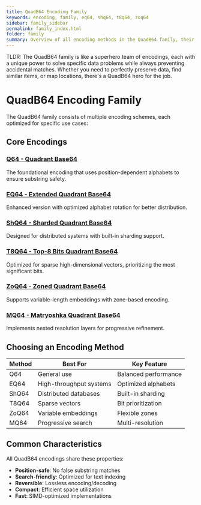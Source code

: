 ```yaml
---
title: QuadB64 Encoding Family
keywords: encoding, family, eq64, shq64, t8q64, zoq64
sidebar: family_sidebar
permalink: family_index.html
folder: family
summary: Overview of all encoding methods in the QuadB64 family, their characteristics, and use cases.
---
```


TLDR: The QuadB64 family is like a superhero team of encodings, each with a unique power to solve specific data problems while always preventing accidental matches. Whether you need to perfectly preserve data, find similar items, or map locations, there's a QuadB64 hero for the job.

# QuadB64 Encoding Family

The QuadB64 family consists of multiple encoding schemes, each optimized for specific use cases:

## Core Encodings

### [Q64 - Quadrant Base64](q64)
The foundational encoding that uses position-dependent alphabets to ensure substring safety.

### [EQ64 - Extended Quadrant Base64](eq64)
Enhanced version with optimized alphabet rotation for better distribution.

### [ShQ64 - Sharded Quadrant Base64](shq64)
Designed for distributed systems with built-in sharding support.

### [T8Q64 - Top-8 Bits Quadrant Base64](t8q64)
Optimized for sparse high-dimensional vectors, prioritizing the most significant bits.

### [ZoQ64 - Zoned Quadrant Base64](zoq64)
Supports variable-length embeddings with zone-based encoding.

### [MQ64 - Matryoshka Quadrant Base64](mq64)
Implements nested resolution layers for progressive refinement.

## Choosing an Encoding Method

| Method | Best For | Key Feature |
|--------|----------|-------------|
| Q64 | General use | Balanced performance |
| EQ64 | High-throughput systems | Optimized alphabets |
| ShQ64 | Distributed databases | Built-in sharding |
| T8Q64 | Sparse vectors | Bit prioritization |
| ZoQ64 | Variable embeddings | Flexible zones |
| MQ64 | Progressive search | Multi-resolution |

## Common Characteristics

All QuadB64 encodings share these properties:

- **Position-safe**: No false substring matches
- **Search-friendly**: Optimized for text indexing
- **Reversible**: Lossless encoding/decoding
- **Compact**: Efficient space utilization
- **Fast**: SIMD-optimized implementations